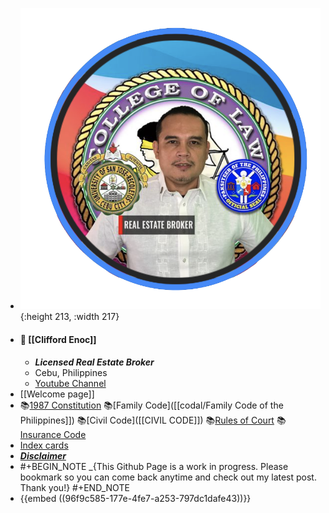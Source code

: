 - ![paksiteer-clifford-enoc.png](../assets/paksiteer-clifford-enoc_1666949696061_0.png){:height 213, :width 217}
- #### 🙌 **[[Clifford Enoc]]**
	- ***Licensed Real Estate Broker***
	- Cebu, Philippines
	- [Youtube Channel](https://www.youtube.com/cliffordenoc)
- [[Welcome page]]
- 📚[1987 Constitution]([[CONSTI_1987_Annotated]]) 📚[Family Code]([[codal/Family Code of the Philippines]]) 📚[Civil Code]([[CIVIL CODE]]) 📚[Rules of Court]([[ROC_Annotated]]) 📚[Insurance Code]([[codal/Special_Laws/The_Insurance_Code]])
- [Index cards]([[Index_Cards]])
- [***Disclaimer***](((635b3d4a-3926-469b-8dd5-980f6f7c1721)))
- #+BEGIN_NOTE
  _{This Github Page is a work in progress. Please bookmark so you can come back anytime and check out my latest post. Thank you!}
  #+END_NOTE
- {{embed ((96f9c585-177e-4fe7-a253-797dc1dafe43))}}